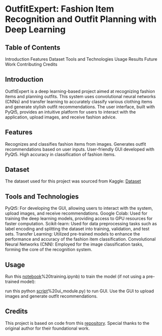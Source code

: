 # OutfitExpert: Fashion Item Recognition and Outfit Planning with Deep Learning
## Table of Contents
Introduction
Features
Dataset
Tools and Technologies
Usage
Results
Future Work
Contributing
Credits

## Introduction
OutfitExpert is a deep learning-based project aimed at recognizing fashion items and planning outfits. This system uses convolutional neural networks (CNNs) and transfer learning to accurately classify various clothing items and generate stylish outfit recommendations. The user interface, built with PyQt5, provides an intuitive platform for users to interact with the application, upload images, and receive fashion advice.

## Features
Recognizes and classifies fashion items from images.
Generates outfit recommendations based on user inputs.
User-friendly GUI developed with PyQt5.
High accuracy in classification of fashion items.

## Dataset
The dataset used for this project was sourced from Kaggle:
[Dataset](https://www.kaggle.com/datasets/paramaggarwal/fashion-product-images-small)

## Tools and Technologies
PyQt5: For developing the GUI, allowing users to interact with the system, upload images, and receive recommendations.
Google Colab: Used for training the deep learning models, providing access to GPU resources for faster computation.
Scikit-learn: Used for data preprocessing tasks such as label encoding and splitting the dataset into training, validation, and test sets.
Transfer Learning: Utilized pre-trained models to enhance the performance and accuracy of the fashion item classification.
Convolutional Neural Networks (CNN): Employed for the image classification tasks, forming the core of the recognition system.

## Usage
Run this [notebook](https://github.com/shaikhyasir91/OutfitExpert/blob/main/1)%20training.ipynb) to train the model (if not using a pre-trained model):

run this python [script](https://github.com/shaikhyasir91/OutfitExpert/blob/main/1)%20ui_module.py) to run GUI.
Use the GUI to upload images and generate outfit recommendations.

## Credits
This project is based on code from this [repository](https://github.com/KefanPing/Outfit_Recommendation_Project). Special thanks to the original author for their foundational work.



